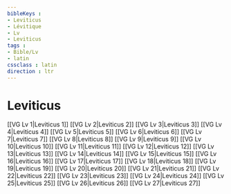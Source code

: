 ```yaml
---
bibleKeys : 
- Leviticus
- Lévitique
- Lv
- Leviticus
tags : 
- Bible/Lv
- latin
cssclass : latin
direction : ltr
---
```


# Leviticus

[[VG Lv 1|Leviticus 1]]
[[VG Lv 2|Leviticus 2]]
[[VG Lv 3|Leviticus 3]]
[[VG Lv 4|Leviticus 4]]
[[VG Lv 5|Leviticus 5]]
[[VG Lv 6|Leviticus 6]]
[[VG Lv 7|Leviticus 7]]
[[VG Lv 8|Leviticus 8]]
[[VG Lv 9|Leviticus 9]]
[[VG Lv 10|Leviticus 10]]
[[VG Lv 11|Leviticus 11]]
[[VG Lv 12|Leviticus 12]]
[[VG Lv 13|Leviticus 13]]
[[VG Lv 14|Leviticus 14]]
[[VG Lv 15|Leviticus 15]]
[[VG Lv 16|Leviticus 16]]
[[VG Lv 17|Leviticus 17]]
[[VG Lv 18|Leviticus 18]]
[[VG Lv 19|Leviticus 19]]
[[VG Lv 20|Leviticus 20]]
[[VG Lv 21|Leviticus 21]]
[[VG Lv 22|Leviticus 22]]
[[VG Lv 23|Leviticus 23]]
[[VG Lv 24|Leviticus 24]]
[[VG Lv 25|Leviticus 25]]
[[VG Lv 26|Leviticus 26]]
[[VG Lv 27|Leviticus 27]]
